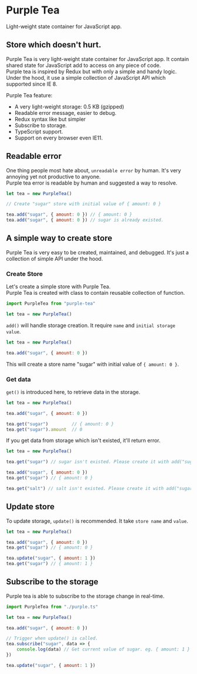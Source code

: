 # Purple Tea
Light-weight state container for JavaScript app.
  
## Store which doesn't hurt.
Purple Tea is very light-weight state container for JavaScript app. It contain shared state for JavaScript add to access on any piece of code.  
Purple tea is inspired by Redux but with only a simple and handy logic. Under the hood, it use a simple collection of JavaScript API which supported since IE 8.
  
  Purple Tea feature:
  * A very light-weight storage: 0.5 KB (gzipped)
  * Readable error message, easier to debug.
  * Redux syntax like but simpler
  * Subscribe to storage.
  * TypeScript support.
  * Support on every browser even IE11.

## Readable error
One thing people most hate about, `unreadable error` by human. It's very annoying yet not productive to anyone.  
Purple tea error is readable by human and suggested a way to resolve.
```javascript
let tea = new PurpleTea()

// Create "sugar" store with initial value of { amount: 0 }

tea.add("sugar", { amount: 0 }) // { amount: 0 }
tea.add("sugar", { amount: 0 }) // sugar is already existed.
```
## A simple way to create store
Purple Tea is very easy to be created, maintained, and debugged. It's just a collection of simple API under the hood.

### Create Store
Let's create a simple store with Purple Tea.  
Purple Tea is created with class to contain reusable collection of function.
```javascript
import PurpleTea from "purple-tea"

let tea = new PurpleTea()
```
`add()` will handle storage creation. It require `name` and `initial storage value`.
```javascript
let tea = new PurpleTea()

tea.add("sugar", { amount: 0 })
```
This will create a store name "sugar" with initial value of `{ amount: 0 }`.
  
### Get data
`get()` is introduced here, to retrieve data in the storage.
```javascript
let tea = new PurpleTea()

tea.add("sugar", { amount: 0 })

tea.get("sugar")         // { amount: 0 }
tea.get("sugar").amount  // 0
```
If you get data from storage which isn't existed, it'll return error.
```javascript
let tea = new PurpleTea()

tea.get("sugar") // sugar isn't existed. Please create it with add("sugar")

tea.add("sugar", { amount: 0 })
tea.get("sugar") // { amount: 0 }

tea.get("salt") // salt isn't existed. Please create it with add("sugar")
```
  
## Update store
To update storage, `update()` is recommended. It take `store name` and `value`.
```javascript
let tea = new PurpleTea()

tea.add("sugar", { amount: 0 })
tea.get("sugar") // { amount: 0 }

tea.update("sugar", { amount: 1 })
tea.get("sugar") // { amount: 1 }
```
  
## Subscribe to the storage
Purple tea is able to subscribe to the storage change in real-time.
```javascript
import PurpleTea from "./purple.ts"

let tea = new PurpleTea()

tea.add("sugar", { amount: 0 })

// Trigger when update() is called.
tea.subscribe("sugar", data => {
    console.log(data) // Get current value of sugar. eg. { amount: 1 }
})

tea.update("sugar", { amount: 1 })
```